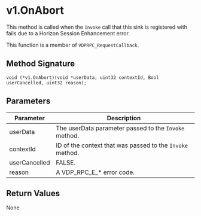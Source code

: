 # v1.OnAbort

This method is called when the `Invoke` call that this sink is registered with fails due to a Horizon Session Enhancement error.

This function is a member of `VDPRPC_RequestCallback`.

## Method Signature
```
void (*v1.OnAbort)(void *userData, uint32 contextId, Bool userCancelled, uint32 reason); 
```

## Parameters

| Parameter | Description |
| --------- | ----------- |
| userData | The userData parameter passed to the `Invoke` method. |
| contextId | ID of the context that was passed to the `Invoke` method. |
|userCancelled | FALSE. |
| reason | A VDP_RPC_E_* error code. |

## Return Values

None


